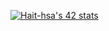 

<a href=""><img src="https://badge.mediaplus.ma/greenbinary/Hait-hsa" alt="Hait-hsa's 42 stats" /></a>
